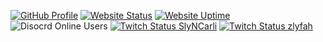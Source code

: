 [![GitHub Profile](https://img.shields.io/github/followers/zlyfer?logo=github&logoColor=white&style=for-the-badge)](https://github.com/zlyfer)
[![Website Status](https://img.shields.io/website?down_color=c43b3b&style=for-the-badge&up_color=%235bc33c&url=https%3A%2F%2Fzlyfer.net)](https://zlyfer.net)
[![Website Uptime](https://img.shields.io/uptimerobot/ratio/m785895745-df4062af44867130d7a03dd8?label=website%20uptime&style=for-the-badge)](https://zlyfer.net)
![Disocrd Online Users](https://img.shields.io/discord/203778798406074368?logo=discord&logoColor=white&style=for-the-badge)
[![Twitch Status SlyNCarli](https://img.shields.io/twitch/status/slyncarli?label=twitch%2Fslyncarli&logo=twitch&logoColor=white&style=for-the-badge)](https://www.twitch.tv/slyncarli)
[![Twitch Status zlyfah](https://img.shields.io/twitch/status/zlyfer?label=twitch%2Fzlyfah&logo=twitch&logoColor=white&style=for-the-badge)](https://www.twitch.tv/zlyfah)
